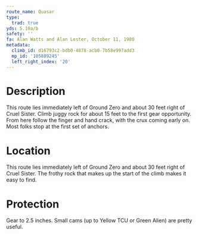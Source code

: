 ```yaml
---
route_name: Quasar
type:
  trad: true
yds: 5.10a/b
safety: ''
fa: Alan Watts and Alan Lester, October 11, 1980
metadata:
  climb_id: d16793c2-bdb0-4878-acb0-7b58e997add3
  mp_id: '105889245'
  left_right_index: '20'
---
```

# Description
This route lies immediately left of Ground Zero and about 30 feet right of Cruel Sister. Climb juggy rock for about 15 feet to the first gear opportunity. From here follow the finger and hand crack, with the crux coming early on. Most folks stop at the first set of anchors.

# Location
This route lies immediately left of Ground Zero and about 30 feet right of Cruel Sister. The frothy rock that makes up the start of the climb makes it easy to find.

# Protection
Gear to 2.5 inches. Small cams (up to Yellow TCU or Green Alien) are pretty useful.
